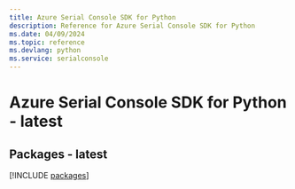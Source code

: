 ```yaml
---
title: Azure Serial Console SDK for Python
description: Reference for Azure Serial Console SDK for Python
ms.date: 04/09/2024
ms.topic: reference
ms.devlang: python
ms.service: serialconsole
---
```

# Azure Serial Console SDK for Python - latest
## Packages - latest
[!INCLUDE [packages](serial-console-index.md)]